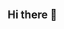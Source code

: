 ## Hi there 👋

<!--
**VTDevon/VTDevon** is a ✨ _special_ ✨ repository because its `README.md` (this file) appears on your GitHub profile.

Here are some ideas to get you started:

- 🔭 I’m currently working on my personal website!
- 🌱 I’m currently learning ...
- 👯 I’m looking to collaborate on ...
- 🤔 I’m looking for help with ...
- 💬 Ask me about ...
- 📫 How to reach me: devonsboldt@vt.edu
- 😄 Pronouns: he/his/him
- ⚡ Fun fact: I was born in Seoul South Korea! :kr:	
-->
